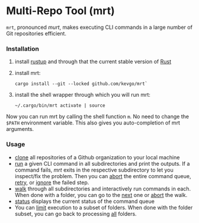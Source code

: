 # Multi-Repo Tool (mrt)

`mrt`, pronounced _murt_, makes executing CLI commands in a large number of Git
repositories efficient.

### Installation

1. install [rustup](https://rustup.rs) and through that the current stable
   version of [Rust](https://www.rust-lang.org)

2. install mrt:

   ```
   cargo install --git --locked github.com/kevgo/mrt`
   ```

3. install the shell wrapper through which you will run mrt:

   ```
   ~/.cargo/bin/mrt activate | source
   ```

Now you can run mrt by calling the shell function `m`. No need to change the
`$PATH` environment variable. This also gives you auto-completion of mrt
arguments.

### Usage

- [clone](documentation/clone.md) all repositories of a Github organization to
  your local machine
- [run](documentation/run.md) a given CLI command in all subdirectories and
  print the outputs. If a command fails, _mrt_ exits in the respective
  subdirectory to let you inspect/fix the problem. Then you can
  [abort](documentation/abort.md) the entire command queue,
  [retry](documentation/retry.md), or [ignore](documentation/ignore.md) the
  failed step.
- [walk](documentation/walk.md) through all subdirectories and interactively run
  commands in each. When done with a folder, you can go to the
  [next](documentation/next.md) one or [abort](documentation/abort.md) the walk.
- [status](documentation/status.md) displays the current status of the command
  queue
- You can [limit](documentation/limit.md) execution to a subset of folders. When
  done with the folder subset, you can go back to processing
  [all](documentation/all.md) folders.
